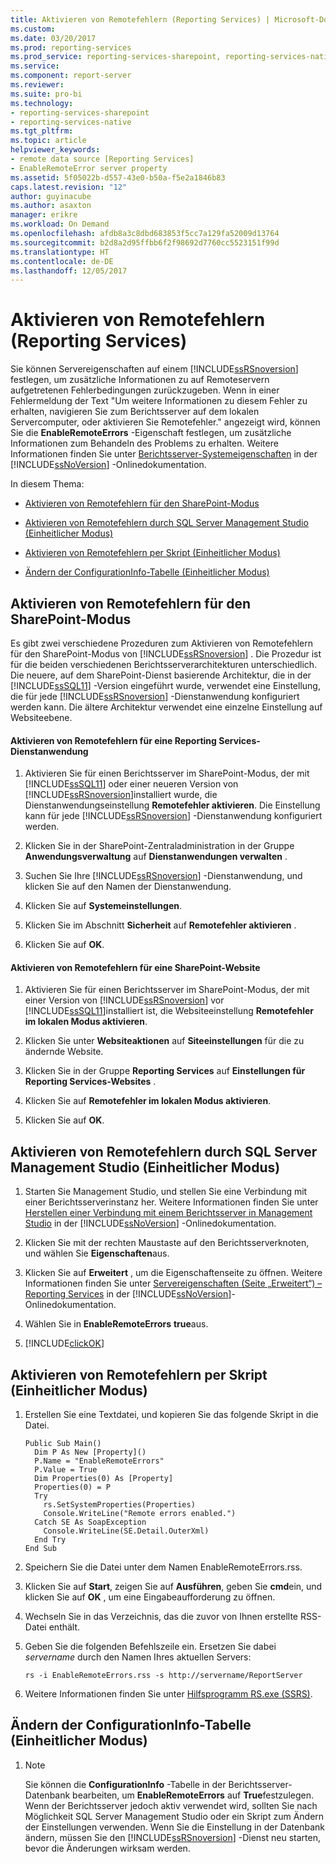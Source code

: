 ```yaml
---
title: Aktivieren von Remotefehlern (Reporting Services) | Microsoft-Dokumentation
ms.custom: 
ms.date: 03/20/2017
ms.prod: reporting-services
ms.prod_service: reporting-services-sharepoint, reporting-services-native
ms.service: 
ms.component: report-server
ms.reviewer: 
ms.suite: pro-bi
ms.technology:
- reporting-services-sharepoint
- reporting-services-native
ms.tgt_pltfrm: 
ms.topic: article
helpviewer_keywords:
- remote data source [Reporting Services]
- EnableRemoteError server property
ms.assetid: 5f05022b-d557-43e0-b50a-f5e2a1846b83
caps.latest.revision: "12"
author: guyinacube
ms.author: asaxton
manager: erikre
ms.workload: On Demand
ms.openlocfilehash: afdb8a3c8dbd683853f5cc7a129fa52009d13764
ms.sourcegitcommit: b2d8a2d95ffbb6f2f98692d7760cc5523151f99d
ms.translationtype: HT
ms.contentlocale: de-DE
ms.lasthandoff: 12/05/2017
---
```

# <a name="enable-remote-errors-reporting-services"></a>Aktivieren von Remotefehlern (Reporting Services)
  Sie können Servereigenschaften auf einem [!INCLUDE[ssRSnoversion](../../includes/ssrsnoversion-md.md)] festlegen, um zusätzliche Informationen zu auf Remoteservern aufgetretenen Fehlerbedingungen zurückzugeben. Wenn in einer Fehlermeldung der Text "Um weitere Informationen zu diesem Fehler zu erhalten, navigieren Sie zum Berichtsserver auf dem lokalen Servercomputer, oder aktivieren Sie Remotefehler." angezeigt wird, können Sie die **EnableRemoteErrors** -Eigenschaft festlegen, um zusätzliche Informationen zum Behandeln des Problems zu erhalten. Weitere Informationen finden Sie unter [Berichtsserver-Systemeigenschaften](../../reporting-services/report-server-web-service/net-framework/reporting-services-properties-report-server-system-properties.md) in der [!INCLUDE[ssNoVersion](../../includes/ssnoversion-md.md)] -Onlinedokumentation.  
  
 In diesem Thema:  
  
-   [Aktivieren von Remotefehlern für den SharePoint-Modus](#bkmk_sharepoint)  
  
-   [Aktivieren von Remotefehlern durch SQL Server Management Studio (Einheitlicher Modus)](#bkmk_mgtStudio)  
  
-   [Aktivieren von Remotefehlern per Skript (Einheitlicher Modus)](#bkmk_script)  
  
-   [Ändern der ConfigurationInfo-Tabelle (Einheitlicher Modus)](#bkmk_ConfigurationInfo)  
  
##  <a name="bkmk_sharepoint"></a> Aktivieren von Remotefehlern für den SharePoint-Modus  
 Es gibt zwei verschiedene Prozeduren zum Aktivieren von Remotefehlern für den SharePoint-Modus von [!INCLUDE[ssRSnoversion](../../includes/ssrsnoversion-md.md)] . Die Prozedur ist für die beiden verschiedenen Berichtsserverarchitekturen unterschiedlich. Die neuere, auf dem SharePoint-Dienst basierende Architektur, die in der [!INCLUDE[ssSQL11](../../includes/sssql11-md.md)] -Version eingeführt wurde, verwendet eine Einstellung, die für jede [!INCLUDE[ssRSnoversion](../../includes/ssrsnoversion-md.md)] -Dienstanwendung konfiguriert werden kann. Die ältere Architektur verwendet eine einzelne Einstellung auf Websiteebene.  
  
#### <a name="enable-remote-errors-for-a-reporting-services-service-application"></a>Aktivieren von Remotefehlern für eine Reporting Services-Dienstanwendung  
  
1.  Aktivieren Sie für einen Berichtsserver im SharePoint-Modus, der mit [!INCLUDE[ssSQL11](../../includes/sssql11-md.md)] oder einer neueren Version von [!INCLUDE[ssRSnoversion](../../includes/ssrsnoversion-md.md)]installiert wurde, die Dienstanwendungseinstellung **Remotefehler aktivieren**. Die Einstellung kann für jede [!INCLUDE[ssRSnoversion](../../includes/ssrsnoversion-md.md)] -Dienstanwendung konfiguriert werden.  
  
2.  Klicken Sie in der SharePoint-Zentraladministration in der Gruppe **Anwendungsverwaltung** auf **Dienstanwendungen verwalten** .  
  
3.  Suchen Sie Ihre [!INCLUDE[ssRSnoversion](../../includes/ssrsnoversion-md.md)] -Dienstanwendung, und klicken Sie auf den Namen der Dienstanwendung.  
  
4.  Klicken Sie auf **Systemeinstellungen**.  
  
5.  Klicken Sie im Abschnitt **Sicherheit** auf **Remotefehler aktivieren** .  
  
6.  Klicken Sie auf **OK**.  
  
#### <a name="enable-remote-errors-for-a-sharepoint-site"></a>Aktivieren von Remotefehlern für eine SharePoint-Website  
  
1.  Aktivieren Sie für einen Berichtsserver im SharePoint-Modus, der mit einer Version von [!INCLUDE[ssRSnoversion](../../includes/ssrsnoversion-md.md)] vor [!INCLUDE[ssSQL11](../../includes/sssql11-md.md)]installiert ist, die Websiteeinstellung **Remotefehler im lokalen Modus aktivieren**.  
  
2.  Klicken Sie unter **Websiteaktionen** auf **Siteeinstellungen** für die zu ändernde Website.  
  
3.  Klicken Sie in der Gruppe **Reporting Services** auf **Einstellungen für Reporting Services-Websites** .  
  
4.  Klicken Sie auf **Remotefehler im lokalen Modus aktivieren**.  
  
5.  Klicken Sie auf **OK**.  
  
##  <a name="bkmk_mgtStudio"></a> Aktivieren von Remotefehlern durch SQL Server Management Studio (Einheitlicher Modus)  
  
1.  Starten Sie Management Studio, und stellen Sie eine Verbindung mit einer Berichtsserverinstanz her. Weitere Informationen finden Sie unter [Herstellen einer Verbindung mit einem Berichtsserver in Management Studio](../../reporting-services/tools/connect-to-a-report-server-in-management-studio.md) in der [!INCLUDE[ssNoVersion](../../includes/ssnoversion-md.md)] -Onlinedokumentation.  
  
2.  Klicken Sie mit der rechten Maustaste auf den Berichtsserverknoten, und wählen Sie **Eigenschaften**aus.  
  
3.  Klicken Sie auf **Erweitert** , um die Eigenschaftenseite zu öffnen. Weitere Informationen finden Sie unter [Servereigenschaften (Seite „Erweitert“) – Reporting Services](../../reporting-services/tools/server-properties-advanced-page-reporting-services.md) in der [!INCLUDE[ssNoVersion](../../includes/ssnoversion-md.md)]-Onlinedokumentation.  
  
4.  Wählen Sie in **EnableRemoteErrors** **true**aus.  
  
5.  [!INCLUDE[clickOK](../../includes/clickok-md.md)]  
  
##  <a name="bkmk_script"></a> Aktivieren von Remotefehlern per Skript (Einheitlicher Modus)  
  
1.  Erstellen Sie eine Textdatei, und kopieren Sie das folgende Skript in die Datei.  
  
    ```  
    Public Sub Main()  
      Dim P As New [Property]()  
      P.Name = "EnableRemoteErrors"  
      P.Value = True  
      Dim Properties(0) As [Property]  
      Properties(0) = P  
      Try  
        rs.SetSystemProperties(Properties)  
        Console.WriteLine("Remote errors enabled.")  
      Catch SE As SoapException  
        Console.WriteLine(SE.Detail.OuterXml)  
      End Try  
    End Sub  
    ```  
  
2.  Speichern Sie die Datei unter dem Namen EnableRemoteErrors.rss.  
  
3.  Klicken Sie auf **Start**, zeigen Sie auf **Ausführen**, geben Sie **cmd**ein, und klicken Sie auf **OK** , um eine Eingabeaufforderung zu öffnen.  
  
4.  Wechseln Sie in das Verzeichnis, das die zuvor von Ihnen erstellte RSS-Datei enthält.  
  
5.  Geben Sie die folgenden Befehlszeile ein. Ersetzen Sie dabei *servername* durch den Namen Ihres aktuellen Servers:  
  
    ```  
    rs -i EnableRemoteErrors.rss -s http://servername/ReportServer  
    ```  
  
6.  Weitere Informationen finden Sie unter [Hilfsprogramm RS.exe &#40;SSRS&#41;](../../reporting-services/tools/rs-exe-utility-ssrs.md).  
  
##  <a name="bkmk_ConfigurationInfo"></a> Ändern der ConfigurationInfo-Tabelle (Einheitlicher Modus)  
  
1.  > [!NOTE]  
    >  Sie können die **ConfigurationInfo** -Tabelle in der Berichtsserver-Datenbank bearbeiten, um **EnableRemoteErrors** auf **True**festzulegen. Wenn der Berichtsserver jedoch aktiv verwendet wird, sollten Sie nach Möglichkeit SQL Server Management Studio oder ein Skript zum Ändern der Einstellungen verwenden. Wenn Sie die Einstellung in der Datenbank ändern, müssen Sie den [!INCLUDE[ssRSnoversion](../../includes/ssrsnoversion-md.md)] -Dienst neu starten, bevor die Änderungen wirksam werden.  
  
  
